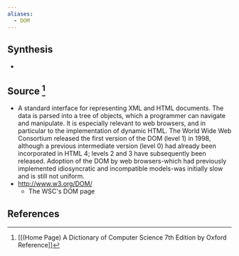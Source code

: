 ```yaml
---
aliases:
  - DOM
---
```

## Synthesis
- 
## Source [^1]
- A standard interface for representing XML and HTML documents. The data is parsed into a tree of objects, which a programmer can navigate and manipulate. It is especially relevant to web browsers, and in particular to the implementation of dynamic HTML. The World Wide Web Consortium released the first version of the DOM (level 1) in 1998, although a previous intermediate version (level 0) had already been incorporated in HTML 4; levels 2 and 3 have subsequently been released. Adoption of the DOM by web browsers-which had previously implemented idiosyncratic and incompatible models-was initially slow and is still not uniform.
- http://www.w3.org/DOM/
	- The WSC's DOM page
## References

[^1]: [[(Home Page) A Dictionary of Computer Science 7th Edition by Oxford Reference]]